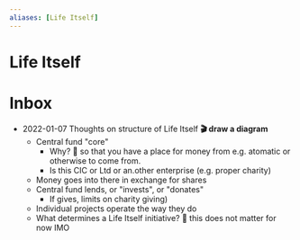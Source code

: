 ```yaml
---
aliases: [Life Itself]
---
```


# Life Itself

# Inbox

* 2022-01-07 Thoughts on structure of Life Itself **🎬 draw a diagram**
  * Central fund "core"
    * Why? 🔑 so that you have a place for money from e.g. atomatic or otherwise to come from.
    * Is this CIC or Ltd or an.other enterprise (e.g. proper charity)
  * Money goes into there in exchange for shares
  * Central fund lends, or "invests", or "donates"
    * If gives, limits on charity giving)
  * Individual projects operate the way they do
  * What determines a Life Itself initiative? 💬 this does not matter for now IMO